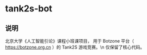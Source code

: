 # tank2s-bot


## 说明
北京大学《人工智能引论》课程小班课项目，
用于 Botzone 平台（ https://botzone.org.cn ）的 Tank2S 游戏竞赛。\n
仅保留了核心代码。
